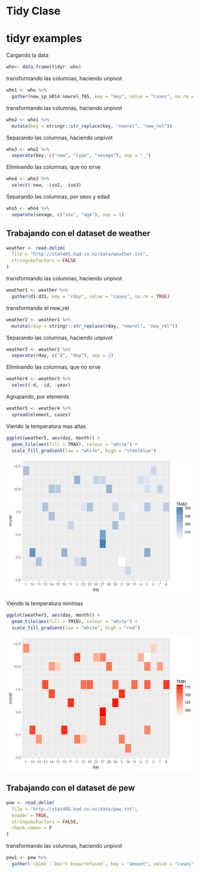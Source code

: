 Tidy Clase
================

tidyr examples
==============

Cargando la data

``` r
who<- data.frame(tidyr::who)
```

transformando las columnas, haciendo unpivot

``` r
who1 <- who %>% 
  gather(new_sp_m014:newrel_f65, key = "key", value = "cases", na.rm = TRUE)
```

transformando las columnas, haciendo unpivot

``` r
who2 <- who1 %>% 
  mutate(key = stringr::str_replace(key, "newrel", "new_rel"))
```

Separando las columnas, haciendo unpivot

``` r
who3 <- who2 %>% 
  separate(key, c("new", "type", "sexage"), sep = "_")
```

Eliminando las columnas, que no sirve

``` r
who4 <- who3 %>% 
  select(-new, -iso2, -iso3)
```

Separando las columnas, por sexo y edad

``` r
who5 <- who4 %>% 
  separate(sexage, c("sex", "age"), sep = 1)
```

Trabajando con el dataset de weather
------------------------------------

``` r
weather <- read.delim(
  file = "http://stat405.had.co.nz/data/weather.txt",
  stringsAsFactors = FALSE
)
```

transformando las columnas, haciendo unpivot

``` r
weather1 <- weather %>% 
  gather(d1:d31, key = "rday", value = "cases", na.rm = TRUE)
```

transformando el new\_rel

``` r
weather2 <- weather1 %>% 
  mutate(rday = stringr::str_replace(rday, "newrel", "new_rel"))
```

Separando las columnas, haciendo unpivot

``` r
weather3 <- weather2 %>% 
  separate(rday, c("d", "day"), sep = 1) 
```

Eliminando las columnas, que no sirve

``` r
weather4 <- weather3 %>% 
  select(-d, -id, -year)
```

Agrupando, por elements

``` r
weather5 <- weather4 %>% 
  spread(element, cases)
```

Viendo la temperatura mas altas

``` r
ggplot(weather5, aes(day, month)) + 
  geom_tile(aes(fill = TMAX), colour = "white") + 
  scale_fill_gradient(low = "white", high = "steelblue")
```

![](tidy_clase_files/figure-markdown_github-ascii_identifiers/grafico1-1.png)

Viendo la temperatura minimas

``` r
ggplot(weather5, aes(day, month)) + 
  geom_tile(aes(fill = TMIN), colour = "white") + 
  scale_fill_gradient(low = "white", high = "red")
```

![](tidy_clase_files/figure-markdown_github-ascii_identifiers/grafico2-1.png)

Trabajando con el dataset de pew
--------------------------------

``` r
pew <- read.delim(
  file = "http://stat405.had.co.nz/data/pew.txt",
  header = TRUE,
  stringsAsFactors = FALSE,
  check.names = F
)
```

transformando las columnas, haciendo unpivot

``` r
pew1 <- pew %>% 
  gather(`<$10k`:`Don't know/refused`, key = "amount", value = "cases", na.rm = TRUE)
```
